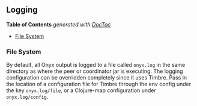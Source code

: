 ## Logging

<!-- START doctoc generated TOC please keep comment here to allow auto update -->
<!-- DON'T EDIT THIS SECTION, INSTEAD RE-RUN doctoc TO UPDATE -->
**Table of Contents**  *generated with [DocToc](http://doctoc.herokuapp.com/)*

- [File System](#file-system)

<!-- END doctoc generated TOC please keep comment here to allow auto update -->

### File System

By default, all Onyx output is logged to a file called `onyx.log` in the same directory as where the peer or coordinator jar is executing. The logging configuration can be overridden completely since it uses Timbre. Pass in the location of a configuration file for Timbre through the env config under the key `onyx.log/file`, or a Clojure-map configuration under `onyx.log/config`.
